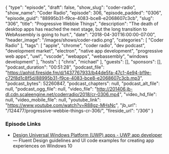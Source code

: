 {
  "type": "episode",
  "draft": false,
  "show_slug": "coder-radio",
  "show_name": "Coder Radio",
  "episode": 306,
  "episode_padded": "0306",
  "episode_guid": "88995b31-f9ce-4083-bce8-e2068607c3cb",
  "slug": "306",
  "title": "Progressive Webbie Things",
  "description": "The death of desktop apps has reached the next stage, but the long transition to WebAssembly is going to hurt.",
  "date": "2018-04-30T16:00:00-07:00",
  "header_image": "/images/shows/coder-radio.png",
  "categories": [
    "Coder Radio"
  ],
  "tags": [
    "apple",
    "chrome",
    "coder radio",
    "dev podcast",
    "development market",
    "electron",
    "native app development",
    "progressive web apps",
    "uwl",
    "vscode",
    "webapps",
    "webassembly",
    "windows development"
  ],
  "hosts": [
    "chris",
    "michael"
  ],
  "guests": [],
  "sponsors": [],
  "podcast_duration": "00:51:28",
  "podcast_file": "https://aphid.fireside.fm/d/1437767933/b44de5fa-47c1-4e94-bf9e-c72f8d1c8f5d/88995b31-f9ce-4083-bce8-e2068607c3cb.mp3",
  "podcast_bytes": 52260847,
  "podcast_chapters": null,
  "podcast_alt_file": null,
  "podcast_ogg_file": null,
  "video_file": "http://201406.jb-dl.cdn.scaleengine.net/coderradio/2018/cr-0306.mp4",
  "video_hd_file": null,
  "video_mobile_file": null,
  "youtube_link": "https://www.youtube.com/watch?v=R88gz-MHsNc",
  "jb_url": "/124477/progressive-webbie-things-cr-306/",
  "fireside_url": "/306"
}


### Episode Links

  * [Design Universal Windows Platform (UWP) apps - UWP app developer](https://developer.microsoft.com/en-us/windows/apps/design "Design Universal Windows Platform \(UWP\) apps - UWP app developer") — Fluent Design guidelines and UI code examples for creating app experiences on Windows 10


